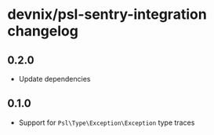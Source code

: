 # devnix/psl-sentry-integration changelog

## 0.2.0

- Update dependencies

## 0.1.0

- Support for `Psl\Type\Exception\Exception` type traces
